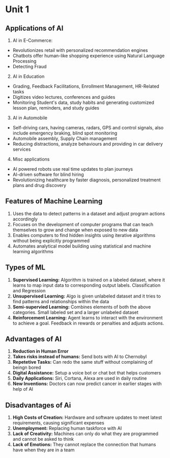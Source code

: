 # Unit 1

## Applications of AI
1. AI in E-Commerce:
  - Revolutionizes retail with personalized recommendation engines
  - Chatbots offer human-like shopping experience using Natural Language Processing
  - Detecting Fraud

2. AI in Education
  - Grading, Feedback Facilitations, Enrollment Management, HR-Related tasks
  - Digitizes video lectures, conferences and guides
  - Monitoring Student's data, study habits and generating customized lesson plan, reminders, and study guides

3. AI in Automobile
  - Self-driving cars, having cameras, radars, GPS and control signals, also include emergency braking, blind spot monitoring
  - Automobile assembly, Supply Chain management
  - Reducing distractions, analyze behaviours and providing in car delivery services

4. Misc applications
  - AI powered robots use real time updates to plan journeys
  - AI-driven software for blind hiring
  - Revolutionizing healthcare by faster diagnosis, personalized treatment plans and drug discovery

## Features of Machine Learning
1. Uses the data to detect patterns in a dataset and adjust program actions accordingly
2. Focuses on the development of computer programs that can teach themselves to grow and change when exposed to new data
3. Enables computers to find hidden insights using iterative algorithms without being explicitly programmed
4. Automates analytical model building using statistical and machine learning algorithms

## Types of ML
1. __Supervised Learning:__ Algorithm is trained on a labeled dataset, where it learns to map input data to corresponding output labels. Classification and Regression
2. __Unsupervised Learning:__ Algo is given unlabeled dataset and it tries to find patterns and relationships within the data
3. __Semi-supervied Learning:__ Combines elements of both the above categories. Small labeled set and a larger unlabeled dataset
4. __Reinforcement Learning:__ Agent learns to interact with the environment to achieve a goal. Feedback in rewards or penalties and adjusts actions.

## Advantages of AI
1. __Reduction in Human Error__
2. __Takes risks instead of humans:__ Send bots with AI to Chernobyl
3. __Repetetive Tasks:__ Can redo the same stuff without complaining of beingn bored
4. __Digital Assistance:__ Setup a voice bot or chat bot that helps customers
5. __Daily Applications:__ Siri, Cortana, Alexa are used in daily routine
6. __New Inventions:__ Doctors can now predict cancer in earlier stages with help of AI

## Disadvantages of Ai
1. __High Costs of Creation:__ Hardware and software updates to meet latest requirements, causing significant expenses
2. __Unemployment:__ Replacing human taskforce with AI
3. __Lack of Creativity:__ Machines can only do what they are programmed and cannot be asked to think
4. __Lack of Emotions:__ They cannot replace the connection that humans have when they are in a team





